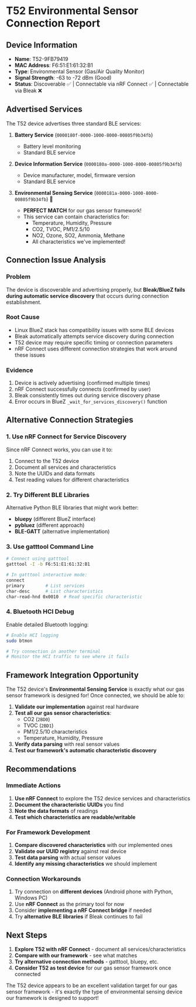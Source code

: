 # T52 Environmental Sensor Connection Report

## Device Information
- **Name**: T52-9FB79419
- **MAC Address**: F6:51:E1:61:32:B1
- **Type**: Environmental Sensor (Gas/Air Quality Monitor)
- **Signal Strength**: -63 to -72 dBm (Good)
- **Status**: Discoverable ✅ | Connectable via nRF Connect ✅ | Connectable via Bleak ❌

## Advertised Services
The T52 device advertises three standard BLE services:

1. **Battery Service** (`0000180f-0000-1000-8000-00805f9b34fb`)
   - Battery level monitoring
   - Standard BLE service

2. **Device Information Service** (`0000180a-0000-1000-8000-00805f9b34fb`)
   - Device manufacturer, model, firmware version
   - Standard BLE service

3. **Environmental Sensing Service** (`0000181a-0000-1000-8000-00805f9b34fb`) 🎯
   - **PERFECT MATCH** for our gas sensor framework!
   - This service can contain characteristics for:
     - Temperature, Humidity, Pressure
     - CO2, TVOC, PM1/2.5/10
     - NO2, Ozone, SO2, Ammonia, Methane
     - All characteristics we've implemented!

## Connection Issue Analysis

### Problem
The device is discoverable and advertising properly, but **Bleak/BlueZ fails during automatic service discovery** that occurs during connection establishment.

### Root Cause
- Linux BlueZ stack has compatibility issues with some BLE devices
- Bleak automatically attempts service discovery during connection
- T52 device may require specific timing or connection parameters
- nRF Connect uses different connection strategies that work around these issues

### Evidence
1. Device is actively advertising (confirmed multiple times)
2. nRF Connect successfully connects (confirmed by user)
3. Bleak consistently times out during service discovery phase
4. Error occurs in BlueZ `_wait_for_services_discovery()` function

## Alternative Connection Strategies

### 1. Use nRF Connect for Service Discovery
Since nRF Connect works, you can use it to:
1. Connect to the T52 device
2. Document all services and characteristics
3. Note the UUIDs and data formats
4. Test reading values for different characteristics

### 2. Try Different BLE Libraries
Alternative Python BLE libraries that might work better:
- **bluepy** (different BlueZ interface)
- **pybluez** (different approach)
- **BLE-GATT** (alternative implementation)

### 3. Use gatttool Command Line
```bash
# Connect using gatttool
gatttool -I -b F6:51:E1:61:32:B1

# In gatttool interactive mode:
connect
primary        # List services
char-desc      # List characteristics
char-read-hnd 0x0010  # Read specific characteristic
```

### 4. Bluetooth HCI Debug
Enable detailed Bluetooth logging:
```bash
# Enable HCI logging
sudo btmon

# Try connection in another terminal
# Monitor the HCI traffic to see where it fails
```

## Framework Integration Opportunity

The T52 device's **Environmental Sensing Service** is exactly what our gas sensor framework is designed for! Once connected, we should be able to:

1. **Validate our implementation** against real hardware
2. **Test all our gas sensor characteristics**:
   - CO2 (`2BD0`)
   - TVOC (`2BD1`)
   - PM1/2.5/10 characteristics
   - Temperature, Humidity, Pressure
3. **Verify data parsing** with real sensor values
4. **Test our framework's automatic characteristic discovery**

## Recommendations

### Immediate Actions
1. **Use nRF Connect** to explore the T52 device services and characteristics
2. **Document the characteristic UUIDs** you find
3. **Note the data formats** of readings
4. **Test which characteristics are readable/writable**

### For Framework Development
1. **Compare discovered characteristics** with our implemented ones
2. **Validate our UUID registry** against real device
3. **Test data parsing** with actual sensor values
4. **Identify any missing characteristics** we should implement

### Connection Workarounds
1. Try connection on **different devices** (Android phone with Python, Windows PC)
2. Use **nRF Connect** as the primary tool for now
3. Consider **implementing a nRF Connect bridge** if needed
4. Try **alternative BLE libraries** if Bleak continues to fail

## Next Steps

1. **Explore T52 with nRF Connect** - document all services/characteristics
2. **Compare with our framework** - see what matches
3. **Try alternative connection methods** - gatttool, bluepy, etc.
4. **Consider T52 as test device** for our gas sensor framework once connected

The T52 device appears to be an excellent validation target for our gas sensor framework - it's exactly the type of environmental sensing device our framework is designed to support!
